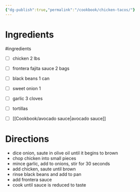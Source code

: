 ```yaml
---
{"dg-publish":true,"permalink":"/cookbook/chicken-tacos/"}
---
```




# Ingredients
#ingredients 
* [ ] chicken 2 lbs
* [ ] frontera fajita sauce 2 bags
* [ ] black beans 1 can
* [ ] sweet onion 1
* [ ] garlic 3 cloves
* [ ] tortillas
* [ ] [[Cookbook/avocado sauce\|avocado sauce]]


# Directions

* dice onion, saute in olive oil until it begins to brown
* chop chicken into small pieces
* mince garlic, add to onions, stir for 30 seconds
* add chicken, saute until brown
* rinse black beans and add to pan
* add frontera sauce
* cook until sauce is reduced to taste


